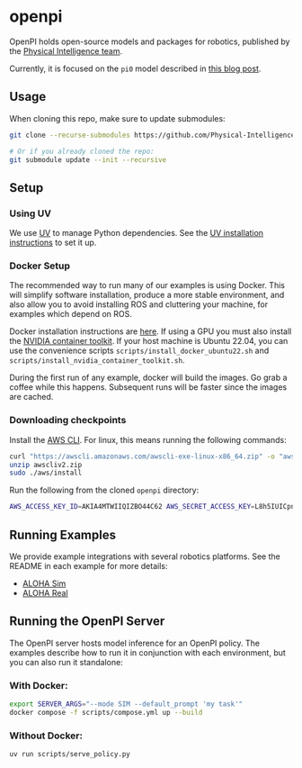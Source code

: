 # openpi

OpenPI holds open-source models and packages for robotics, published by the [Physical Intelligence team](https://www.physicalintelligence.company/).

Currently, it is focused on the `pi0` model described in [this blog post](https://www.physicalintelligence.company/blog/pi0).

## Usage

When cloning this repo, make sure to update submodules:

```bash
git clone --recurse-submodules https://github.com/Physical-Intelligence/openpi.git

# Or if you already cloned the repo:
git submodule update --init --recursive
```

## Setup

### Using UV

We use [UV](https://docs.astral.sh/uv/) to manage Python dependencies. See the [UV installation instructions](https://docs.astral.sh/uv/getting-started/installation/) to set it up.

### Docker Setup

The recommended way to run many of our examples is using Docker. This will simplify software installation, produce a more stable environment, and also
allow you to avoid installing ROS and cluttering your machine, for examples which depend on ROS.

Docker installation instructions are [here](https://docs.docker.com/engine/install/). If using a GPU you must also install the [NVIDIA container toolkit](https://docs.nvidia.com/datacenter/cloud-native/container-toolkit/latest/install-guide.html). If your host machine is Ubuntu 22.04, you can use the convenience scripts `scripts/install_docker_ubuntu22.sh` and `scripts/install_nvidia_container_toolkit.sh`.

During the first run of any example, docker will build the images. Go grab a coffee while this happens. Subsequent runs will be faster since the images are cached.

### Downloading checkpoints

Install the [AWS CLI](https://docs.aws.amazon.com/cli/latest/userguide/getting-started-install.html). For linux, this means running the following commands:

```bash
curl "https://awscli.amazonaws.com/awscli-exe-linux-x86_64.zip" -o "awscliv2.zip"
unzip awscliv2.zip
sudo ./aws/install
```

Run the following from the cloned `openpi` directory:

```bash
AWS_ACCESS_KEY_ID=AKIA4MTWIIQIZBO44C62 AWS_SECRET_ACCESS_KEY=L8h5IUICpnxzDpT6Wv+Ja3BBs/rO/9Hi16Xvq7te aws s3 sync s3://openpi-assets/checkpoints/pi0_base ./checkpoints/pi0_base
```

## Running Examples

We provide example integrations with several robotics platforms. See the README in each example for more details:

- [ALOHA Sim](examples/aloha_sim)
- [ALOHA Real](examples/aloha_real)

## Running the OpenPI Server

The OpenPI server hosts model inference for an OpenPI policy. The examples describe how to run it in conjunction with each environment, but you can also run it standalone:

### With Docker:

```bash
export SERVER_ARGS="--mode SIM --default_prompt 'my task'"
docker compose -f scripts/compose.yml up --build
```

### Without Docker:

```bash
uv run scripts/serve_policy.py
```
